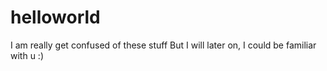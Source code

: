 # helloworld
I am really get confused of these stuff
But I will later on, I could be familiar with u :)
